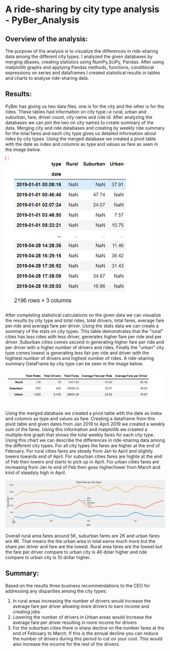 # A ride-sharing by city type analysis - PyBer_Analysis

## Overview of the analysis: 
The purpose of the analysis is to visualize the differences in ride-sharing data among the different city types. I analyzed the given databases by merging dbases, creating statistics using NumPy,SciPy, Pandas. After using matplotlib graphs and applying Pandas methods, functions, conditional expressions on series and dataframes I created statistical results in tables and charts to analyse ride-sharing data.

## Results: 
PyBer has giving us two data files, one is for the city and the other is for the rides. These tables had information on city type i.e rural, urban and suburban, fare, driver count, city name and ride id. After analyzing the databases we can join the two on city names to create summary of the data. Merging city and ride databases and creating by weekly ride summary for the total fares and each city type gives us detailed information about rides by city types. Using the merged database we created a pivot table with the date as index and columns as type and values as fare as seen in the image below. 

![This image shows the result of the ride-sharing database](Resources/ride-sharing-dbase.png)

After completing statistical calculations on the given data we can visualize the results by city type and total rides, total drivers, total fares, average fare per ride and average fare per driver. Using the stats data we can create a summary of the stats on city types. This table demonstrates that the "rural" cities has less rides with less driver, generates higher fare per ride and per driver. Suburban cities comes second in generating higher fare per ride and per driver with a higher number of drivers and rides. Finally the "urban" city type comes lowest is generating less fair per ride and driver with the hightest number of drivers and highest number of rides.  A ride-sharing summary DataFrame by city type can be seen in the image below.

![This image shows the result of the ride-sharing summaryn](Resources/ride-sharing-summary.png)

Using the merged database we created a pivot table wtih the date as index and columns as type and values as fare. Creating a dataframe from this pivot table and given dates from Jan 2019 to April 2019 we created a weekly sum of the fares. Using this information and matplotlib we created a multiple-line graph that shows the total weekly fares for each city type. Using this chart we can describe the differences in ride-sharing data among the different city types. For all city types the fares are higher at the end of February. For rural cities fares are steady from Jan to April and slightly lowers towards end of April. For suburban cities fares are highte at the end of Feb then lowers and starts to pick up in April. For urban cities fares are increasing from Jan to end of Feb then goes higher/lower from March and kind of steadyly high in April.

![This image shows the result of the ride-sharing summaryn](analysis/PyBer_fare_summary.png)

Overall rural area fares around 5K, suburban fares are 2K and urban fares are 4K. That means the the urban area in total earns much more but the share per driver and fare are the lowest. Rural area fares are the lowest but the fare per driver compare to urban city is 40 dolar higher and ride compare to urban city is 10 dollar higher.

## Summary: 
Based on the results three business recommendations to the CEO for addressing any disparities among the city types:
1. In rural areas increasing the number of drivers would increase the average fare per driver allowing more drivers to earn income and creating jobs
2. Lowering the number of drivers in Urban areas would increase the average fare per driver resulting in more income for drivers
3. For the suburban cities there is sharp decline on the number fares at the end of February to March. If this is the annual decline you can reduce the number of drivers during this period to cut on your cost. This would also increase the income for the rest of the drivers.

